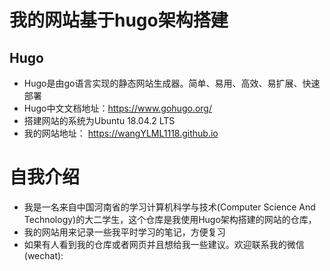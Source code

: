 
# 我的网站基于hugo架构搭建
## Hugo
* Hugo是由go语言实现的静态网站生成器。简单、易用、高效、易扩展、快速部署
* Hugo中文文档地址：https://www.gohugo.org/
* 搭建网站的系统为Ubuntu 18.04.2 LTS
* 我的网站地址： https://wangYLML1118.github.io

# 自我介绍
* 我是一名来自中国河南省的学习计算机科学与技术(Computer Science And Technology)的大二学生，这个仓库是我使用Hugo架构搭建的网站的仓库，
* 我的网站用来记录一些我平时学习的笔记，方便复习
* 如果有人看到我的仓库或者网页并且想给我一些建议。欢迎联系我的微信(wechat):

